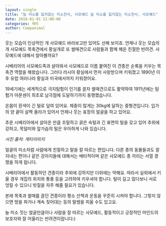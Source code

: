 ```yaml
---
layout: single
title: "늘 미소를 잃지않는 미소천사, 사모예드 늘 미소를 잃지않는 미소천사, 사모예드"
date: 2018-01-01 12:00:00
categories: 재미
author: Companimal
---
```


웃는 모습이 인상적인 개 사모예드 바라보고만 있어도 선해 보이죠. 언제나 웃는 모습의 개 사모예드 목축견에서 황실개로 또 썰매견으로 사람들과 함께 해온 친절한 반려견. 사모예드에 대해서 알아볼까요?

시베리아의 사모예드족과 살아와서 사모예드로 이름 붙여진 이 견종은 순록을 키우는 목축견 역할을 해왔습니다. 그러다 러시아 황실에서 먼저 사랑받으며 키워졌고 1890년 이후 유럽 여러나라 황실과 미국에서까지 키워졌어요.

19세기에는 세계적으로 극지탐험이 인기를 끌자 썰매견으로도 활약하여 1911년에는 탐험가 아문센이 최초로 남극점에 도달하기까지 동행했습니다.

온몸이 흰색이 긴 털로 덮여 있어요. 체중이 많게는 30kg에 달하는 중형견입니다. 입가의 양 끝이 살짝 올라가 있어서 언제나 웃는 표정의 얼굴을 하고 있어요.

추운 시베리아에서 살아온 만큼 조밀하고 굵은 속털과 긴 표면의 털을 갖고 있어 추위에 강하고, 목덜미와 앞가슴의 털은 우아하게 나와 있습니다.

_사진 출처: 게티이미지_

얼굴의 미소처럼 사람에게 친절하고 말을 잘 따르는 편입니다. 다른 종의 동물들과도 잘 지내는 편이나 같은 강아지들에 대해서는 배타적이며 같은 사모예드 종 끼리는 서열 경쟁을 하게 됩니다.

시베리아에서 활동하던 견종이라 추위에 강하지만 더위에는 약해요. 따라서 실외에서 키울 경우 개집의 위치와 통풍 등을 고려하여 키우셔야 합니다. 털이 길고 많다보니 서로 엉킬 수 있으니 빗질을 자주 해줄 필요가 있습니다.

본래 목축과 썰매를 끌던 견종이라 평소 산책과 운동을 꾸준히 시켜야 합니다. 그렇지 않으면 땅을 파거나 계속 짖어대는 등의 말썽을 피울 수도 있고요.

늘 미소 짓는 얼굴만큼이나 사람을 잘 따르는 사모예드, 활동적이고 긍정적인 마인드의 보호자와 잘 어울리는 반려견이랍니다:)
